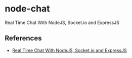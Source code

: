 node-chat
=========

Real Time Chat With NodeJS, Socket.io and ExpressJS

## References

- [Real Time Chat With NodeJS, Socket.io and ExpressJS](http://net.tutsplus.com/tutorials/javascript-ajax/real-time-chat-with-nodejs-socket-io-and-expressjs/)
